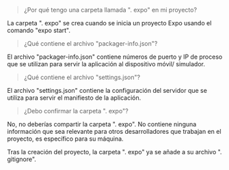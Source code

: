 >¿Por qué tengo una carpeta llamada ". expo" en mi proyecto?

La carpeta ". expo" se crea cuando se inicia un proyecto Expo usando el comando "expo start".

> ¿Qué contiene el archivo "packager-info.json"?

El archivo "packager-info.json" contiene números de puerto y IP de proceso que se utilizan para servir la aplicación al dispositivo móvil/ simulador.

> ¿Qué contiene el archivo "settings.json"?

El archivo "settings.json" contiene la configuración del servidor que se utiliza para servir el manifiesto de la aplicación.

> ¿Debo confirmar la carpeta ". expo"?

No, no deberías compartir la carpeta ". expo". No contiene ninguna información que sea relevante para otros desarrolladores que trabajan en el proyecto, es específico para su máquina.

Tras la creación del proyecto, la carpeta ". expo" ya se añade a su archivo ". gitignore".
